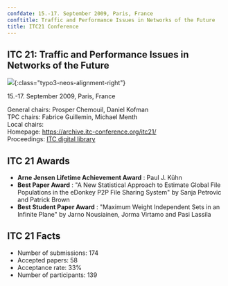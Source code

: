 ```yaml
---
confdate: 15.-17. September 2009, Paris, France
conftitle: Traffic and Performance Issues in Networks of the Future
title: ITC21 Conference
---
```


## ITC 21: Traffic and Performance Issues in Networks of the Future

![]({{site.baseurl}}/assets/Persistent/itc18-27-small.png){:class="typo3-neos-alignment-right"}

15.-17. September 2009, Paris, France

General chairs: Prosper Chemouil, Daniel Kofman<br/>
TPC chairs: Fabrice Guillemin, Michael Menth<br/>
Local chairs:<br/>
Homepage: <https://archive.itc-conference.org/itc21/><br/>
Proceedings: [ITC digital library](../itc-library/itc21.html)

## ITC 21 Awards

  *  **Arne Jensen Lifetime Achievement Award** : Paul J. Kühn
  *  **Best Paper Award** : "A New Statistical Approach to Estimate Global File Populations in the eDonkey P2P File Sharing System" by Sanja Petrovic and Patrick Brown
  *  **Best Student Paper Award** : "Maximum Weight Independent Sets in an Infinite Plane" by Jarno Nousiainen, Jorma Virtamo and Pasi Lassila



## ITC 21 Facts

  * Number of submissions: 174
  * Accepted papers: 58
  * Acceptance rate: 33%
  * Number of participants: 139

